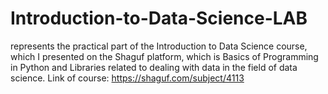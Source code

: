 # Introduction-to-Data-Science-LAB
 represents the practical part of the Introduction to Data Science course, which I presented on the Shaguf platform, which is
 Basics of Programming in Python and  Libraries related to dealing with data in the field of data science.
Link of course:
https://shaguf.com/subject/4113
